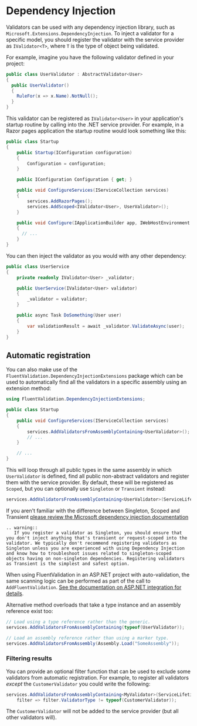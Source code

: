 # Dependency Injection

Validators can be used with any dependency injection library, such as `Microsoft.Extensions.DependencyInjection`. To inject a validator for a specific model, you should register the validator with the service provider as `IValidator<T>`, where `T` is the type of object being validated.

For example, imagine you have the following validator defined in your project:

```csharp
public class UserValidator : AbstractValidator<User>
{
  public UserValidator()
  {
    RuleFor(x => x.Name).NotNull();
  }
}
```

This validator can be registered as `IValidator<User>` in your application's startup routine by calling into the .NET service provider. For example, in a Razor pages application the startup routine would look something like this:

```csharp
public class Startup
{
    public Startup(IConfiguration configuration)
    {
        Configuration = configuration;
    }

    public IConfiguration Configuration { get; }

    public void ConfigureServices(IServiceCollection services)
    {
        services.AddRazorPages();
        services.AddScoped<IValidator<User>, UserValidator>();
    }

    public void Configure(IApplicationBuilder app, IWebHostEnvironment env)
    {
      // ...
    }
}
```

You can then inject the validator as you would with any other dependency:

```c#
public class UserService
{
    private readonly IValidator<User> _validator;

    public UserService(IValidator<User> validator)
    {
        _validator = validator;
    }

    public async Task DoSomething(User user)
    {
        var validationResult = await _validator.ValidateAsync(user);
    }
}
```

## Automatic registration

You can also make use of the `FluentValidation.DependencyInjectionExtensions` package which can be used to automatically find all the validators in a specific assembly using an extension method:

```csharp
using FluentValidation.DependencyInjectionExtensions;

public class Startup
{
    public void ConfigureServices(IServiceCollection services)
    {
        services.AddValidatorsFromAssemblyContaining<UserValidator>();
        // ...
    }

    // ...
}
```

This will loop through all public types in the same assembly in which `UserValidator` is defined, find all public non-abstract validators and register them with the service provider. By default, these will be registered as `Scoped`, but you can optionally use `Singleton` or `Transient` instead:

```csharp
services.AddValidatorsFromAssemblyContaining<UserValidator>(ServiceLifetime.Transient);
```

If you aren't familiar with the difference between Singleton, Scoped and Transient [please review the Microsoft dependency injection documentation](https://docs.microsoft.com/en-us/dotnet/core/extensions/dependency-injection#service-lifetimes)


```eval_rst
.. warning::
   If you register a validator as Singleton, you should ensure that you don't inject anything that's transient or request-scoped into the validator. We typically don't recommend registering validators as Singleton unless you are experienced with using Dependency Injection and know how to troubleshoot issues related to singleton-scoped objects having on non-singleton dependencies. Registering validators as Transient is the simplest and safest option.
```

When using FluentValidation in an ASP.NET project with auto-validation, the same scanning logic can be performed as part of the call to `AddFluentValidation`. [See the documentation on ASP.NET integration for details](aspnet).

Alternative method overloads that take a type instance and an assembly reference exist too:

```csharp
// Load using a type reference rather than the generic.
services.AddValidatorsFromAssemblyContaining(typeof(UserValidator));

// Load an assembly reference rather than using a marker type.
services.AddValidatorsFromAssembly(Assembly.Load("SomeAssembly"));
```

### Filtering results

You can provide an optional filter function that can be used to exclude some validators from automatic registration. For example, to register all validators *except* the `CustomerValidator` you could write the following:

```csharp
services.AddValidatorsFromAssemblyContaining<MyValidator>(ServiceLifetime.Scoped, 
    filter => filter.ValidatorType != typeof(CustomerValidator));
```

The `CustomerValidator` will not be added to the service provider (but all other validators will).
